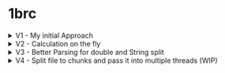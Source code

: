 # 1brc

<details>
<summary>V1 - My initial Approach</summary>  
<br/>

  > Duration: Out-of-memory
  
This initial approach to load all the data line by line into the hashmap with Station Name as key, and List of Temperature value. However, this always Out of memory issue, no matter how large the java heap size I allocate to it.

Why this is memory inefficient?
- Double Wrapper Class is around 24 bytes, where primitive double is 8 bytes
- ArrayList use 8 bytes to reference each Double
- So for one station, if we have 10M temperature data, it will be (24+8) * 10,000,000 = 320MB per station
- If we have 10 stations, it will be 3200MB, around 3GB ram already.
- In our case, we have 1 billion row of data, (24+8) * 1,000,000,000 = 29.80 GiB for raw. Need to upscale +50%.

**Step Analogy**
1. Parse line → extract station & temperature.
2. Box temperature into a `Double` object.
3. Store that `Double` in a `List<Double>` for that station.
4. **Never discards** those values until the very end.

→ Memory usage grows linearly with the number of rows processed
</details>

<details>
<summary>V2 - Calculation on the fly</summary>  
<br/>
  
  > Duration: 2m 27s  
  
Instead of storing everything and then start calculating, we take the temperature data, and put it in an object Measurement. First, it is much smaller to maintain an object of 4 double, and 1 int primitive data. Second, the memory complexity is now depends on the number of unique station only. It doesn't depends on the number of row anymore.

**Step Analogy**
1. Parse line → extract station & temperature.
2. Immediately aggregate into a `Measurement` (min, max, sum, count).
3. **Discard the raw temperature value** — it’s no longer in memory.
4. Only keeps 1 `Measurement` object per station.

→ Memory usage stays constant regardless of total rows.
</details>

<details>
<summary>V3 - Better Parsing for double and String split</summary>  
<br/>
  
  > Duration: 2m 27s  

**String Split**
Split is a costly, becuse it is using regex matching. It creates an **array** with **all substrings** — even if you only need two parts.It allocates new `String` objects for every piece, causing more memory churn.
- `split()` involves regex parsing each time, which is quite heavy.
- `indexOf()` is a simple loop scanning for one char — much lighter.
- The fewer temporary objects you create, the less time JVM spends in garbage collection.

**String to Double**
Double.parseDouble() is a general parser to parse string into double, which is too general in this case. In our case, the format can only be like -xx.x or xx.x or -x.x or x.x. So it will be much faster to write a customized Parser for that.

→ I should use byte for even better performance
</details>


<details>
<summary>V4 - Split file to chunks and pass it into multiple threads (WIP)</summary>  
<br/>

The high level concept is that, we split the file into multiple pieces. Each threads take one piece of it, and compute the map of data for their own chunks. After all, loop over the maps of data and merge the data back together.

Multiple things to be considered: 
- split the file into chunks without cutting the line into half
- number of threads, and chunks
- How to merge it back


</details>
